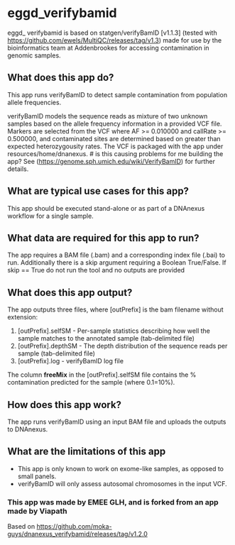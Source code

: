 # eggd_verifybamid

eggd_ verifybamid is based on statgen/verifyBamID [v1.1.3] (tested with https://github.com/ewels/MultiQC/releases/tag/v1.3) made for use by the bioinformatics team at Addenbrookes for accessing contamination in genomic samples.

## What does this app do?
This app runs verifyBamID to detect sample contamination from population allele frequencies.

verifyBamID models the sequence reads as mixture of two unknown samples based on the allele frequency information in a provided VCF file. Markers are selected from the VCF where AF >= 0.010000 and callRate >= 0.500000, and contaminated sites are determined based on greater than expected heterozygousity rates.
The VCF is packaged with the app under resources/home/dnanexus. # is this causing problems for me building the app?
See (https://genome.sph.umich.edu/wiki/VerifyBamID) for further details.

## What are typical use cases for this app?
This app should be executed stand-alone or as part of a DNAnexus workflow for a single sample.

## What data are required for this app to run?
The app requires a BAM file (.bam) and a corresponding index file (.bai) to run.
Additionally there is a skip argument requiring a Boolean True/False. If skip == True do not run the tool and no outputs are provided

## What does this app output?
The app outputs three files, where [outPrefix] is the bam filename without extension:
1. [outPrefix].selfSM - Per-sample statistics describing how well the sample matches to the annotated sample (tab-delimited file)
2. [outPrefix].depthSM - The depth distribution of the sequence reads per sample (tab-delimited file)
3. [outPrefix].log - verifyBamID log file

The column **freeMix** in the [outPrefix].selfSM file contains the % contamination predicted for the sample (where 0.1=10%).

## How does this app work?
The app runs verifyBamID using an input BAM file and uploads the outputs to DNAnexus.

## What are the limitations of this app
- This app is only known to work on exome-like samples, as opposed to small panels.
- verifyBamID will only assess autosomal chromosomes in the input VCF.

### This app was made by EMEE GLH, and is forked from an app made by Viapath
Based on https://github.com/moka-guys/dnanexus_verifybamid/releases/tag/v1.2.0
